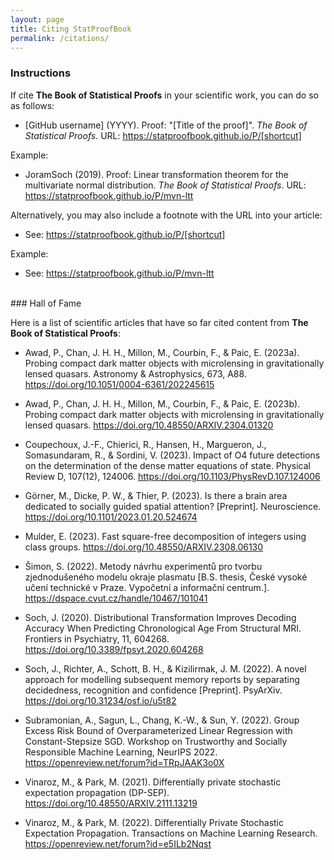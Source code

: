 ```yaml
---
layout: page
title: Citing StatProofBook
permalink: /citations/
---
```



### Instructions

If cite **The Book of Statistical Proofs** in your scientific work, you can do so as follows:

* [GitHub username] (YYYY). Proof: "[Title of the proof]". *The Book of Statistical Proofs*. URL: https://statproofbook.github.io/P/[shortcut]

Example:

* JoramSoch (2019). Proof: Linear transformation theorem for the multivariate normal distribution. *The Book of Statistical Proofs*. URL: https://statproofbook.github.io/P/mvn-ltt

Alternatively, you may also include a footnote with the URL into your article:

* See: https://statproofbook.github.io/P/[shortcut]

Example:

* See: https://statproofbook.github.io/P/mvn-ltt


<br>
### Hall of Fame

Here is a list of scientific articles that have so far cited content from **The Book of Statistical Proofs**:

* Awad, P., Chan, J. H. H., Millon, M., Courbin, F., & Paic, E. (2023a). Probing compact dark matter objects with microlensing in gravitationally lensed quasars. Astronomy & Astrophysics, 673, A88. https://doi.org/10.1051/0004-6361/202245615

* Awad, P., Chan, J. H. H., Millon, M., Courbin, F., & Paic, E. (2023b). Probing compact dark matter objects with microlensing in gravitationally lensed quasars. https://doi.org/10.48550/ARXIV.2304.01320

* Coupechoux, J.-F., Chierici, R., Hansen, H., Margueron, J., Somasundaram, R., & Sordini, V. (2023). Impact of O4 future detections on the determination of the dense matter equations of state. Physical Review D, 107(12), 124006. https://doi.org/10.1103/PhysRevD.107.124006

* Görner, M., Dicke, P. W., & Thier, P. (2023). Is there a brain area dedicated to socially guided spatial attention? [Preprint]. Neuroscience. https://doi.org/10.1101/2023.01.20.524674

* Mulder, E. (2023). Fast square-free decomposition of integers using class groups. https://doi.org/10.48550/ARXIV.2308.06130

* Šimon, S. (2022). Metody návrhu experimentů pro tvorbu zjednodušeného modelu okraje plasmatu [B.S. thesis, České vysoké učení technické v Praze. Vypočetní a informační centrum.]. https://dspace.cvut.cz/handle/10467/101041

* Soch, J. (2020). Distributional Transformation Improves Decoding Accuracy When Predicting Chronological Age From Structural MRI. Frontiers in Psychiatry, 11, 604268. https://doi.org/10.3389/fpsyt.2020.604268

* Soch, J., Richter, A., Schott, B. H., & Kizilirmak, J. M. (2022). A novel approach for modelling subsequent memory reports by separating decidedness, recognition and confidence [Preprint]. PsyArXiv. https://doi.org/10.31234/osf.io/u5t82

* Subramonian, A., Sagun, L., Chang, K.-W., & Sun, Y. (2022). Group Excess Risk Bound of Overparameterized Linear Regression with Constant-Stepsize SGD. Workshop on Trustworthy and Socially Responsible Machine Learning, NeurIPS 2022. https://openreview.net/forum?id=TRpJAAK3o0X

* Vinaroz, M., & Park, M. (2021). Differentially private stochastic expectation propagation (DP-SEP). https://doi.org/10.48550/ARXIV.2111.13219

* Vinaroz, M., & Park, M. (2022). Differentially Private Stochastic Expectation Propagation. Transactions on Machine Learning Research. https://openreview.net/forum?id=e5ILb2Nqst